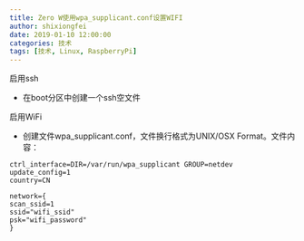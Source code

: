 ```yaml
---
title: Zero W使用wpa_supplicant.conf设置WIFI
author: shixiongfei
date: 2019-01-10 12:00:00
categories: 技术
tags: [技术, Linux, RaspberryPi]
---
```


启用ssh

- 在boot分区中创建一个ssh空文件

启用WiFi

- 创建文件wpa_supplicant.conf，文件换行格式为UNIX/OSX Format。文件内容：

```text
ctrl_interface=DIR=/var/run/wpa_supplicant GROUP=netdev
update_config=1
country=CN

network={
scan_ssid=1
ssid="wifi_ssid"
psk="wifi_password"
}
```
